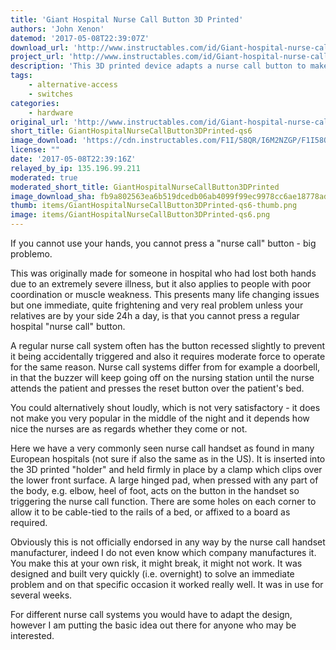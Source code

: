 ```yaml
---
title: 'Giant Hospital Nurse Call Button 3D Printed'
authors: 'John Xenon'
datemod: '2017-05-08T22:39:07Z'
download_url: 'http://www.instructables.com/id/Giant-hospital-nurse-call-button-3D-printed/'
project_url: 'http://www.instructables.com/id/Giant-hospital-nurse-call-button-3D-printed'
description: 'This 3D printed device adapts a nurse call button to make the call button easier to operate with a larger target area.'
tags:
    - alternative-access
    - switches
categories:
    - hardware
original_url: 'http://www.instructables.com/id/Giant-hospital-nurse-call-button-3D-printed'
short_title: GiantHospitalNurseCallButton3DPrinted-qs6
image_download: 'https://cdn.instructables.com/F1I/58QR/I6M2NZGP/F1I58QRI6M2NZGP.MEDIUM.jpg?width=614'
license: ""
date: '2017-05-08T22:39:16Z'
relayed_by_ip: 135.196.99.211
moderated: true
moderated_short_title: GiantHospitalNurseCallButton3DPrinted
image_download_sha: fb9a802563ea6b519dcedb06ab4099f99ec9978cc6ae18778ade24ead1fbb7bf
thumb: items/GiantHospitalNurseCallButton3DPrinted-qs6-thumb.png
image: items/GiantHospitalNurseCallButton3DPrinted-qs6.png
---
```

If you cannot use your hands, you cannot press a "nurse call" button - big problemo.

This was originally made for someone in hospital who had lost both hands due to an extremely severe illness, but it also applies to people with poor coordination or muscle weakness. This presents many life changing issues but one immediate, quite frightening and very real problem unless your relatives are by your side 24h a day, is that you cannot press a regular hospital "nurse call" button.

A regular nurse call system often has the button recessed slightly to prevent it being accidentally triggered and also it requires moderate force to operate for the same reason. Nurse call systems differ from for example a doorbell, in that the buzzer will keep going off on the nursing station until the nurse attends the patient and presses the reset button over the patient's bed.

You could alternatively shout loudly, which is not very satisfactory - it does not make you very popular in the middle of the night and it depends how nice the nurses are as regards whether they come or not.

Here we have a very commonly seen nurse call handset as found in many European hospitals (not sure if also the same as in the US). It is inserted into the 3D printed "holder" and held firmly in place by a clamp which clips over the lower front surface. A large hinged pad, when pressed with any part of the body, e.g. elbow, heel of foot, acts on the button in the handset so triggering the nurse call function. There are some holes on each corner to allow it to be cable-tied to the rails of a bed, or affixed to a board as required.

Obviously this is not officially endorsed in any way by the nurse call handset manufacturer, indeed I do not even know which company manufactures it. You make this at your own risk, it might break, it might not work. It was designed and built very quickly (i.e. overnight) to solve an immediate problem and on that specific occasion it worked really well. It was in use for several weeks.

For different nurse call systems you would have to adapt the design, however I am putting the basic idea out there for anyone who may be interested.
